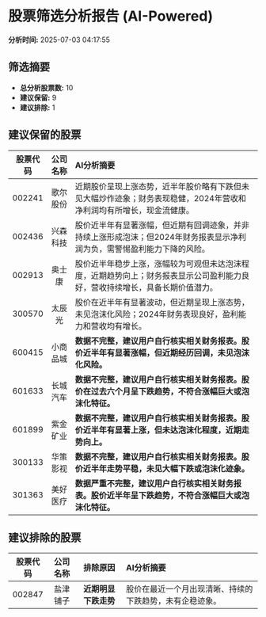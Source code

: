 # 股票筛选分析报告 (AI-Powered)

**分析时间:** 2025-07-03 04:17:55

## 筛选摘要

- **总分析股票数:** 10
- **建议保留:** 9
- **建议排除:** 1

## 建议保留的股票

| 股票代码 | 公司名称 | AI分析摘要 |
|:---:|:---:|:---|
| 002241 | 歌尔股份 | 近期股价呈现上涨态势，近半年股价略有下跌但未见大幅炒作迹象；财务表现稳健，2024年营收和净利润均有所增长，现金流健康。 |
| 002436 | 兴森科技 | 股价近半年有显著涨幅，但近期有回调迹象，并非持续上涨形成泡沫；但2024年财务报表显示净利润为负，需警惕盈利能力下降的风险。 |
| 002913 | 奥士康 | 股价近半年稳步上涨，涨幅较为可观但未达泡沫程度，近期趋势向上；财务报表显示公司盈利能力良好，营收持续增长，具备长期价值潜力。 |
| 300570 | 太辰光 | 股价在近半年有显著波动，但近期呈现上涨态势，未见泡沫化风险；2024年财务表现良好，盈利能力和营收均有增长。 |
| 600415 | 小商品城 | **数据不完整，建议用户自行核实相关财务报表。股价近半年有显著涨幅，但近期经历回调，未见泡沫化风险。** |
| 601633 | 长城汽车 | **数据不完整，建议用户自行核实相关财务报表。股价在过去六个月呈下跌趋势，不符合涨幅巨大或泡沫化特征。** |
| 601899 | 紫金矿业 | **数据不完整，建议用户自行核实相关财务报表。股价近半年有显著上涨，但未达泡沫化程度，近期走势向上。** |
| 300133 | 华策影视 | **数据不完整，建议用户自行核实相关财务报表。股价近半年走势平稳，未见大幅下跌或泡沫化迹象。** |
| 301363 | 美好医疗 | **数据严重不完整，建议用户自行核实相关财务报表。股价近半年呈下跌趋势，不符合涨幅巨大或泡沫化特征。** |

## 建议排除的股票

| 股票代码 | 公司名称 | 排除原因 | AI分析摘要 |
|:---:|:---:|:---:|:---|
| 002847 | 盐津铺子 | **近期明显下跌走势** | 股价在最近一个月出现清晰、持续的下跌趋势，未有企稳迹象。 |
